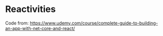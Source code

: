 # Reactivities

Code from:
https://www.udemy.com/course/complete-guide-to-building-an-app-with-net-core-and-react/
